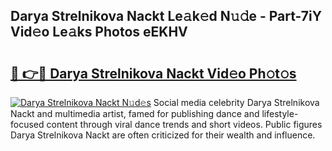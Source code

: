 ## Darya Strelnikova Nackt Le𝚊k𝚎d N𝚞𝚍e - Part-7iY Vid𝚎o Le𝚊ks Photos eEKHV

# <h2><a href="http://fb1vrp.evod.top/?m=Darya+Strelnikova+Nackt">🔗 👉🔴 Darya Strelnikova Nackt Vid𝚎o Ph𝚘t𝚘s</a></h2>

[![Darya Strelnikova Nackt N𝚞d𝚎s](https://i.imgur.com/8V9OHl7.gif)](http://fb1vrp.evod.top/?m=Darya+Strelnikova+Nackt)
Social media celebrity Darya Strelnikova Nackt and multimedia artist, famed for publishing dance and lifestyle-focused content through viral dance trends and short videos. Public figures Darya Strelnikova Nackt are often criticized for their wealth and influence. 
